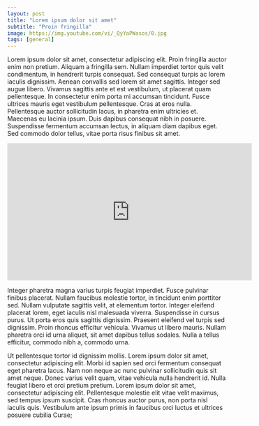 ```yaml
---
layout: post
title: "Lorem ipsum dolor sit amet"
subtitle: "Proin fringilla"
image: https://img.youtube.com/vi/_QyYaPWasos/0.jpg
tags: [general]
---
```


Lorem ipsum dolor sit amet, consectetur adipiscing elit. Proin fringilla auctor enim non pretium. Aliquam a fringilla sem. Nullam imperdiet tortor quis velit condimentum, in hendrerit turpis consequat. Sed consequat turpis ac lorem iaculis dignissim. Aenean convallis sed lorem sit amet sagittis. Integer sed augue libero. Vivamus sagittis ante et est vestibulum, ut placerat quam pellentesque. In consectetur enim porta mi accumsan tincidunt. Fusce ultrices mauris eget vestibulum pellentesque. Cras at eros nulla. Pellentesque auctor sollicitudin lacus, in pharetra enim ultricies et. Maecenas eu lacinia ipsum. Duis dapibus consequat nibh in posuere. Suspendisse fermentum accumsan lectus, in aliquam diam dapibus eget. Sed commodo dolor tellus, vitae porta risus finibus sit amet.

<iframe class="centered" width="560" height="315" src="https://www.youtube.com/embed/_QyYaPWasos" frameborder="0" allow="accelerometer; autoplay; encrypted-media; gyroscope; picture-in-picture" allowfullscreen></iframe>

Integer pharetra magna varius turpis feugiat imperdiet. Fusce pulvinar finibus placerat. Nullam faucibus molestie tortor, in tincidunt enim porttitor sed. Nullam vulputate sagittis velit, at elementum tortor. Integer eleifend placerat lorem, eget iaculis nisl malesuada viverra. Suspendisse in cursus purus. Ut porta eros quis sagittis dignissim. Praesent eleifend vel turpis sed dignissim. Proin rhoncus efficitur vehicula. Vivamus ut libero mauris. Nullam pharetra orci id urna aliquet, sit amet dapibus tellus sodales. Nulla a tellus efficitur, commodo nibh a, commodo urna.

Ut pellentesque tortor id dignissim mollis. Lorem ipsum dolor sit amet, consectetur adipiscing elit. Morbi id sapien sed orci fermentum consequat eget pharetra lacus. Nam non neque ac nunc pulvinar sollicitudin quis sit amet neque. Donec varius velit quam, vitae vehicula nulla hendrerit id. Nulla feugiat libero et orci pretium pretium. Lorem ipsum dolor sit amet, consectetur adipiscing elit. Pellentesque molestie elit vitae velit maximus, sed tempus ipsum suscipit. Cras rhoncus auctor purus, non porta nisl iaculis quis. Vestibulum ante ipsum primis in faucibus orci luctus et ultrices posuere cubilia Curae;